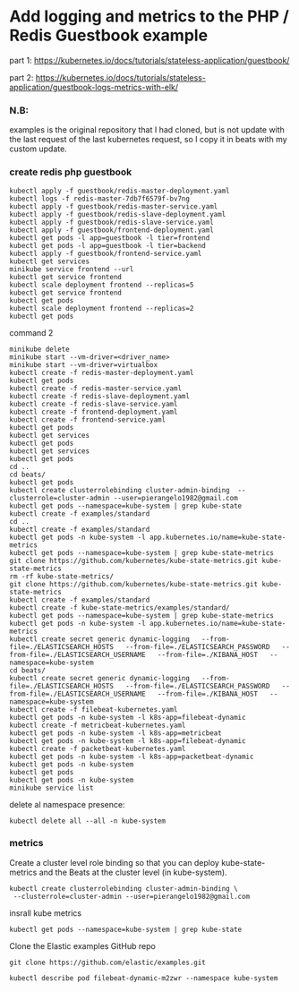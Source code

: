# Add logging and metrics to the PHP / Redis Guestbook example

part 1: https://kubernetes.io/docs/tutorials/stateless-application/guestbook/

part 2: https://kubernetes.io/docs/tutorials/stateless-application/guestbook-logs-metrics-with-elk/

### N.B:
examples is the original repository that I had cloned, but is not update with the last request of the last kubernetes request, so I copy it in beats with my custom update.

### create redis php guestbook
```
kubectl apply -f guestbook/redis-master-deployment.yaml 
kubectl logs -f redis-master-7db7f6579f-bv7ng
kubectl apply -f guestbook/redis-master-service.yaml 
kubectl apply -f guestbook/redis-slave-deployment.yaml 
kubectl apply -f guestbook/redis-slave-service.yaml 
kubectl apply -f guestbook/frontend-deployment.yaml 
kubectl get pods -l app=guestbook -l tier=frontend
kubectl get pods -l app=guestbook -l tier=backend
kubectl apply -f guestbook/frontend-service.yaml 
kubectl get services
minikube service frontend --url
kubectl get service frontend
kubectl scale deployment frontend --replicas=5
kubectl get service frontend
kubectl get pods
kubectl scale deployment frontend --replicas=2
kubectl get pods
```

command 2
```
minikube delete
minikube start --vm-driver=<driver_name>
minikube start --vm-driver=virtualbox
kubectl create -f redis-master-deployment.yaml
kubectl get pods
kubectl create -f redis-master-service.yaml 
kubectl create -f redis-slave-deployment.yaml 
kubectl create -f redis-slave-service.yaml 
kubectl create -f frontend-deployment.yaml 
kubectl create -f frontend-service.yaml 
kubectl get pods
kubectl get services
kubectl get pods
kubectl get services
kubectl get pods
cd ..
cd beats/
kubectl get pods
kubectl create clusterrolebinding cluster-admin-binding  --clusterrole=cluster-admin --user=pierangelo1982@gmail.com
kubectl get pods --namespace=kube-system | grep kube-state
kubectl create -f examples/standard
cd ..
kubectl create -f examples/standard
kubectl get pods -n kube-system -l app.kubernetes.io/name=kube-state-metrics
kubectl get pods --namespace=kube-system | grep kube-state-metrics
git clone https://github.com/kubernetes/kube-state-metrics.git kube-state-metrics
rm -rf kube-state-metrics/
git clone https://github.com/kubernetes/kube-state-metrics.git kube-state-metrics
kubectl create -f examples/standard
kubectl create -f kube-state-metrics/examples/standard/
kubectl get pods --namespace=kube-system | grep kube-state-metrics
kubectl get pods -n kube-system -l app.kubernetes.io/name=kube-state-metrics
kubectl create secret generic dynamic-logging   --from-file=./ELASTICSEARCH_HOSTS   --from-file=./ELASTICSEARCH_PASSWORD   --from-file=./ELASTICSEARCH_USERNAME   --from-file=./KIBANA_HOST   --namespace=kube-system
cd beats/
kubectl create secret generic dynamic-logging   --from-file=./ELASTICSEARCH_HOSTS   --from-file=./ELASTICSEARCH_PASSWORD   --from-file=./ELASTICSEARCH_USERNAME   --from-file=./KIBANA_HOST   --namespace=kube-system
kubectl create -f filebeat-kubernetes.yaml
kubectl get pods -n kube-system -l k8s-app=filebeat-dynamic
kubectl create -f metricbeat-kubernetes.yaml
kubectl get pods -n kube-system -l k8s-app=metricbeat
kubectl get pods -n kube-system -l k8s-app=filebeat-dynamic
kubectl create -f packetbeat-kubernetes.yaml
kubectl get pods -n kube-system -l k8s-app=packetbeat-dynamic
kubectl get pods -n kube-system
kubectl get pods
kubectl get pods -n kube-system
minikube service list

```

delete al namespace presence:
```
kubectl delete all --all -n kube-system
```

### metrics
Create a cluster level role binding so that you can deploy kube-state-metrics and the Beats at the cluster level (in kube-system).

```
kubectl create clusterrolebinding cluster-admin-binding \
 --clusterrole=cluster-admin --user=pierangelo1982@gmail.com
```

insrall kube metrics
```
kubectl get pods --namespace=kube-system | grep kube-state

```


Clone the Elastic examples GitHub repo
```
git clone https://github.com/elastic/examples.git
```

```
kubectl describe pod filebeat-dynamic-m2zwr --namespace kube-system
```
